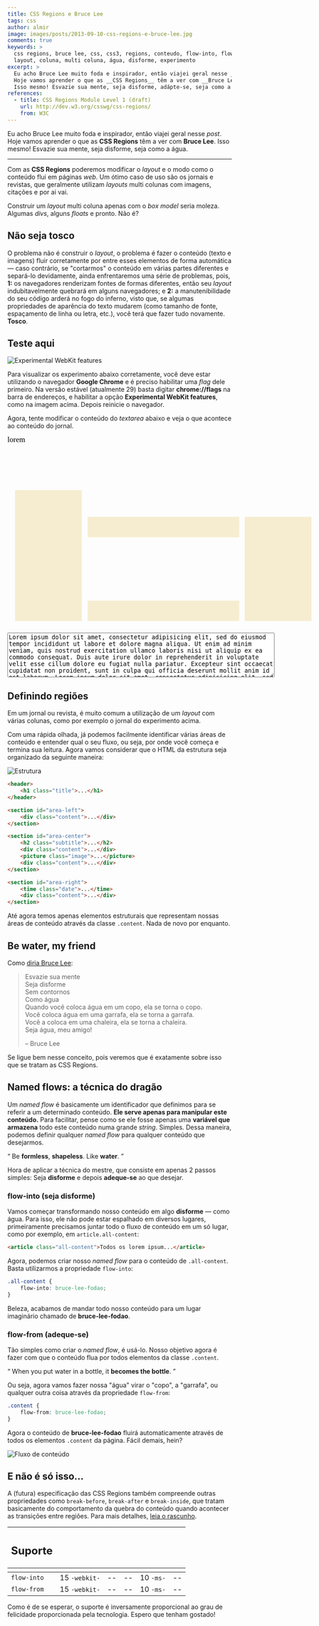 ```yaml
---
title: CSS Regions e Bruce Lee
tags: css
author: almir
image: images/posts/2013-09-10-css-regions-e-bruce-lee.jpg
comments: true
keywords: >
  css regions, bruce lee, css, css3, regions, conteudo, flow-into, flow-from,
  layout, coluna, multi coluna, água, disforme, experimento
excerpt: >
  Eu acho Bruce Lee muito foda e inspirador, então viajei geral nesse _post_.
  Hoje vamos aprender o que as __CSS Regions__ têm a ver com __Bruce Lee__.
  Isso mesmo! Esvazie sua mente, seja disforme, adápte-se, seja como a água.
references:
  - title: CSS Regions Module Level 1 (draft)
    url: http://dev.w3.org/csswg/css-regions/
    from: W3C
---
```


<style>
  hr {
    display: block;
    border: none;
  }
  hr::before {
    display: block;
    width: 100px;
    content: '• • •';
    margin: auto;
    text-align: center;
    font-size: 13px;
    height: 10px;
    line-height: 10px;
    color: #ccc;
  }
  #all-content {
    -webkit-flow-into: bruce-lee-fodao;
    -moz-flow-into: bruce-lee-fodao;
    -ms-flow-into: bruce-lee-fodao;
    flow-into: bruce-lee-fodao;
    font-family: "Times New Roman", Times, serif;
    color: black;
    font-size: 17px;
    line-height: 18px;
    text-align: justify;
  }
  #experimento {
    position: relative;
    height: 432px;
    background: url(/../images/posts/2013-09-10-the-loop-infinito-times.jpg);
    padding: 0 !important;
    width: 700px !important;
  }
  #experimento .content {
    background: #F6EDD1;
    -webkit-flow-from: bruce-lee-fodao;
    -moz-flow-from: bruce-lee-fodao;
    -ms-flow-from: bruce-lee-fodao;
    flow-from: bruce-lee-fodao;
    overflow: hidden;
  }
  #area-left,
  #area-right,
  #area-center {
    position: absolute;
    bottom: 16px;
  }
  #area-left,
  #area-right {
    width: 150px;
  }
  #area-left .content,
  #area-right .content {
    width: 100%;
    height: 100%;
  }
  #area-left {
    left: 17px;
    height: 294px;
  }
  #area-right {
    right: 17px;
    height: 234px;
  }
  #area-center {
    width: 341px;
    height: 234px;
    left: 180px;
  }
  #area-center-1,
  #area-center-2,
  #area-image {
    width: 100%;
  }
  #area-center-1,
  #area-center-2 {
    height: 46px;
  }
  #area-image {
    height: 142px;
  }
  #text-input {
    width: 600px;
    height: 100px;
    margin-top: 10px;
  }
  #input {
    margin-top: 0 !important;
  }
</style>

Eu acho Bruce Lee muito foda e inspirador, então viajei geral nesse _post_.
Hoje vamos aprender o que as __CSS Regions__ têm a ver com __Bruce Lee__.
Isso mesmo! Esvazie sua mente, seja disforme, seja como a água.

<hr />

Com as __CSS Regions__ poderemos modificar o _layout_ e o modo como o conteúdo
flui em páginas _web_.
Um ótimo caso de uso são os jornais e revistas, que geralmente utilizam _layouts_
multi colunas com imagens, citações e por ai vai.

Construir um _layout_ multi coluna apenas com o _box model_ seria moleza.
Algumas _divs_, alguns _floats_ e pronto. Não é?

## Não seja tosco

O problema não é construir o _layout_, o problema é fazer o conteúdo (texto e
imagens) fluir corretamente por entre esses elementos de forma automática — caso
contrário, se "cortarmos" o conteúdo em várias partes diferentes e separá-lo
devidamente, ainda enfrentaremos uma série de problemas, pois, __1:__ os
navegadores renderizam fontes de formas diferentes, então seu _layout_
indubitavelmente quebrará em alguns navegadores; e __2:__ a manutenibilidade do
seu código arderá no fogo do inferno, visto que, se algumas propriedades de
aparência do texto mudarem (como tamanho de fonte, espaçamento de linha ou
letra, etc.), você terá que fazer tudo novamente. __Tosco__.

## Teste aqui

![Experimental WebKit features](/images/posts/2013-05-28-enable-webkit-experimental-features.jpg)

Para visualizar os experimento abaixo corretamente, você deve estar utilizando
o navegador __Google Chrome__ e é preciso habilitar uma _flag_ dele primeiro.
Na versão estável (atualmente 29) basta digitar __chrome://flags__ na barra de
endereços, e habilitar a opção __Experimental WebKit features__, como na imagem
acima. Depois reinicie o navegador.

Agora, tente modificar o conteúdo do _textarea_ abaixo e veja o que acontece ao
conteúdo do jornal.

<div id="experimento" class="img">
  <div id="all-content">lorem</div>
  <section id="area-left">
      <div class="content"> </div>
  </section>

  <section id="area-center">
      <div id="area-center-1" class="content"> </div>
      <div id="area-image"> </div>
      <div id="area-center-2" class="content"> </div>
  </section>

  <section id="area-right">
      <div class="content"> </div>
  </section>
</div>

<div id="input" class="img example bordered">
  <textarea id="text-input">
Lorem ipsum dolor sit amet, consectetur adipisicing elit, sed do eiusmod tempor incididunt ut labore et dolore magna aliqua. Ut enim ad minim veniam, quis nostrud exercitation ullamco laboris nisi ut aliquip ex ea commodo consequat. Duis aute irure dolor in reprehenderit in voluptate velit esse cillum dolore eu fugiat nulla pariatur. Excepteur sint occaecat cupidatat non proident, sunt in culpa qui officia deserunt mollit anim id est laborum. Lorem ipsum dolor sit amet, consectetur adipisicing elit, sed do eiusmod tempor incididunt ut labore et dolore magna aliqua. Ut enim ad minim veniam, quis nostrud exercitation ullamco laboris nisi ut aliquip ex ea commodo consequat.
  </textarea>
</div>

## Definindo regiões

Em um jornal ou revista, é muito comum a utilização de um _layout_ com várias
colunas, como por exemplo o jornal do experimento acima.

Com uma rápida olhada, já podemos facilmente identificar várias áreas de
conteúdo e entender qual o seu fluxo, ou seja, por onde você começa e termina
sua leitura.
Agora vamos considerar que o HTML da estrutura seja organizado da seguinte
maneira:

![Estrutura](/images/posts/2013-09-10-estrutura.png)

```html
<header>
    <h1 class="title">...</h1>
</header>

<section id="area-left">
    <div class="content">...</div>
</section>

<section id="area-center">
    <h2 class="subtitle">...</h2>
    <div class="content">...</div>
    <picture class="image">...</picture>
    <div class="content">...</div>
</section>

<section id="area-right">
    <time class="date">...</time>
    <div class="content">...</div>
</section>
```

Até agora temos apenas elementos estruturais que representam nossas áreas de
conteúdo através da classe `.content`. Nada de novo por enquanto.

## Be water, my friend

Como [diria Bruce Lee](http://www.youtube.com/watch?v=2FQU0WeGSEM):

<blockquote>
  <p>
    Esvazie sua mente <br />
    Seja disforme <br />
    Sem contornos <br />
    Como água <br />
    Quando você coloca água em um copo, ela se torna o copo. <br />
    Você coloca água em uma garrafa, ela se torna a garrafa. <br />
    Você a coloca em uma chaleira, ela se torna a chaleira. <br />
    Seja água, meu amigo!
  </p>
  <footer>
    – Bruce Lee
  </footer>
</blockquote>

Se ligue bem nesse conceito, pois veremos que é exatamente sobre isso que se
tratam as CSS Regions.

## Named flows: a técnica do dragão

Um _named flow_ é basicamente um identificador que definimos para se referir a
um determinado conteúdo.
__Ele serve apenas para manipular este conteúdo.__
Para facilitar, pense como se ele fosse apenas uma __variável que armazena__
todo este conteúdo numa grande _string_. Simples.
Dessa maneira, podemos definir qualquer _named flow_ para qualquer conteúdo que
desejarmos.

<q class="pushing-quotes">
  Be <strong>formless</strong>, <strong>shapeless</strong>. Like <strong>water</strong>.
</q>

Hora de aplicar a técnica do mestre, que consiste em apenas 2 passos simples:
Seja __disforme__ e depois __adeque-se__ ao que desejar.

### flow-into (seja disforme)

Vamos começar transformando nosso conteúdo em algo __disforme__ — como água.
Para isso, ele não pode estar espalhado em diversos lugares, primeiramente
precisamos juntar todo o fluxo de conteúdo em um só lugar, como por exemplo, em
`article.all-content`:

```html
<article class="all-content">Todos os lorem ipsum...</article>
```

Agora, podemos criar nosso _named flow_ para o conteúdo de `.all-content`.
Basta utilizarmos a propriedade `flow-into`:

```css
.all-content {
    flow-into: bruce-lee-fodao;
}
```

Beleza, acabamos de mandar todo nosso conteúdo para um lugar imaginário chamado
de __bruce-lee-fodao__.

### flow-from (adeque-se)

Tão simples como criar o _named flow_, é usá-lo.
Nosso objetivo agora é fazer com que o conteúdo flua por todos elementos da
classe `.content`.

<q class="pushing-quotes">
  When you put water in a bottle, it <strong>becomes the bottle</strong>.
</q>

Ou seja, agora vamos fazer nossa "água" virar o "copo", a "garrafa", ou qualquer
outra coisa através da propriedade `flow-from`:

```css
.content {
    flow-from: bruce-lee-fodao;
}
```

Agora o conteúdo de __bruce-lee-fodao__ fluirá automaticamente através de todos
os elementos `.content` da página.
Fácil demais, hein?

![Fluxo de conteúdo](/images/posts/2013-09-10-content-flow.png)

## E não é só isso...

A (futura) especificação das CSS Regions também compreende outras propriedades
como `break-before`, `break-after` e `break-inside`, que tratam basicamente do
comportamento da quebra do conteúdo quando acontecer as transições entre
regiões. Para mais detalhes,
[leia o rascunho](http://dev.w3.org/csswg/css-regions/#region-flow-break).

<table class="support">
  <thead>
    <tr>
      <th class="subject"><h2>Suporte</h2></th>
      <th class="browser chrome"><div class="i"></div></th>
      <th class="browser safari"><div class="i"></div></th>
      <th class="browser firefox"><div class="i"></div></th>
      <th class="browser ie"><div class="i"></div></th>
      <th class="browser opera"><div class="i"></div></th>
    </tr>
    <tr>
      <th></th>
      <th colspan="5" class="base"></th>
    </tr>
  </thead>
  <tbody>
    <tr>
      <td class="property"><code>flow-into</code></td>
      <td>15 <code class="small">-webkit-</code></td>
      <td>--</td>
      <td>--</td>
      <td>10 <code class="small">-ms-</code></td>
      <td>--</td>
    </tr>
    <tr>
      <td class="property"><code>flow-from</code></td>
      <td>15 <code class="small">-webkit-</code></td>
      <td>--</td>
      <td>--</td>
      <td>10 <code class="small">-ms-</code></td>
      <td>--</td>
    </tr>
  </tbody>
</table>

Como é de se esperar, o suporte é inversamente proporcional ao grau de
felicidade proporcionada pela tecnologia.
Espero que tenham gostado!

<script type="text/javascript">
$(document).ready(function(){
  $('#all-content').text($('#text-input').val());
  $('#text-input').keyup(function(){
    $('#all-content').text($(this).val());
  });
});
</script>
